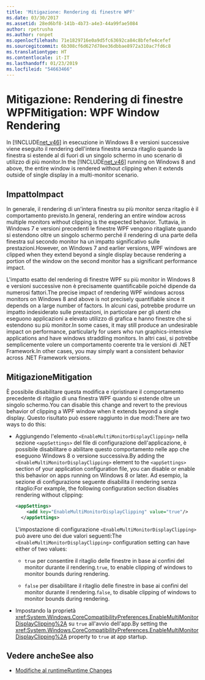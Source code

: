 ```yaml
---
title: 'Mitigazione: Rendering di finestre WPF'
ms.date: 03/30/2017
ms.assetid: 28ed6bf8-141b-4b73-a4e3-44a99fae5084
author: rpetrusha
ms.author: ronpet
ms.openlocfilehash: 71e1829716e0a9d5fc63692ca84c8bfefe4cefef
ms.sourcegitcommit: 6b308cf6d627d78ee36dbbae8972a310ac7fd6c8
ms.translationtype: HT
ms.contentlocale: it-IT
ms.lasthandoff: 01/23/2019
ms.locfileid: "54663466"
---
```

# <a name="mitigation-wpf-window-rendering"></a><span data-ttu-id="3af13-102">Mitigazione: Rendering di finestre WPF</span><span class="sxs-lookup"><span data-stu-id="3af13-102">Mitigation: WPF Window Rendering</span></span>
<span data-ttu-id="3af13-103">In [!INCLUDE[net_v46](../../../includes/net-v46-md.md)] in esecuzione in Windows 8 e versioni successive viene eseguito il rendering dell'intera finestra senza ritaglio quando la finestra si estende al di fuori di un singolo schermo in uno scenario di utilizzo di più monitor.</span><span class="sxs-lookup"><span data-stu-id="3af13-103">In the [!INCLUDE[net_v46](../../../includes/net-v46-md.md)] running on Windows 8 and above, the entire window is rendered without clipping when it extends outside of single display in a multi-monitor scenario.</span></span>  
  
## <a name="impact"></a><span data-ttu-id="3af13-104">Impatto</span><span class="sxs-lookup"><span data-stu-id="3af13-104">Impact</span></span>  
 <span data-ttu-id="3af13-105">In generale, il rendering di un'intera finestra su più monitor senza ritaglio è il comportamento previsto.</span><span class="sxs-lookup"><span data-stu-id="3af13-105">In general, rendering an entire window across multiple monitors without clipping is the expected behavior.</span></span> <span data-ttu-id="3af13-106">Tuttavia, in Windows 7 e versioni precedenti le finestre WPF vengono ritagliate quando si estendono oltre un singolo schermo perché il rendering di una parte della finestra sul secondo monitor ha un impatto significativo sulle prestazioni.</span><span class="sxs-lookup"><span data-stu-id="3af13-106">However, on Windows 7 and earlier versions, WPF windows are clipped when they extend beyond a single display because rendering a portion of the window on the second monitor has a significant performance impact.</span></span>  
  
 <span data-ttu-id="3af13-107">L'impatto esatto del rendering di finestre WPF su più monitor in Windows 8 e versioni successive non è precisamente quantificabile poiché dipende da numerosi fattori.</span><span class="sxs-lookup"><span data-stu-id="3af13-107">The precise impact of rendering WPF windows across monitors on Windows 8 and above is not precisely quantifiable since it depends on a large number of factors.</span></span> <span data-ttu-id="3af13-108">In alcuni casi, potrebbe produrre un impatto indesiderato sulle prestazioni, in particolare per gli utenti che eseguono applicazioni a elevato utilizzo di grafica e hanno finestre che si estendono su più monitor.</span><span class="sxs-lookup"><span data-stu-id="3af13-108">In some cases, it may still produce an undesirable impact on performance, particularly for users who run graphics-intensive applications and have windows straddling monitors.</span></span> <span data-ttu-id="3af13-109">In altri casi, si potrebbe semplicemente volere un comportamento coerente tra le versioni di .NET Framework.</span><span class="sxs-lookup"><span data-stu-id="3af13-109">In other cases, you may simply want a consistent behavior across .NET Framework versions.</span></span>  
  
## <a name="mitigation"></a><span data-ttu-id="3af13-110">Mitigazione</span><span class="sxs-lookup"><span data-stu-id="3af13-110">Mitigation</span></span>  
 <span data-ttu-id="3af13-111">È possibile disabilitare questa modifica e ripristinare il comportamento precedente di ritaglio di una finestra WPF quando si estende oltre un singolo schermo.</span><span class="sxs-lookup"><span data-stu-id="3af13-111">You can disable this change and revert to the previous behavior of clipping a WPF window when it extends beyond a single display.</span></span> <span data-ttu-id="3af13-112">Questo risultato può essere raggiunto in due modi:</span><span class="sxs-lookup"><span data-stu-id="3af13-112">There are two ways to do this:</span></span>  
  
-   <span data-ttu-id="3af13-113">Aggiungendo l'elemento `<EnableMultiMonitorDisplayClipping>` nella sezione `<appSettings>` del file di configurazione dell'applicazione, è possibile disabilitare o abilitare questo comportamento nelle app che eseguono Windows 8 o versione successiva.</span><span class="sxs-lookup"><span data-stu-id="3af13-113">By adding the `<EnableMultiMonitorDisplayClipping>` element to the `<appSettings>` section of your application configuration file, you can disable or enable this behavior on apps running on Windows 8 or later.</span></span> <span data-ttu-id="3af13-114">Ad esempio, la sezione di configurazione seguente disabilita il rendering senza ritaglio:</span><span class="sxs-lookup"><span data-stu-id="3af13-114">For example, the following configuration section disables rendering without clipping:</span></span>  
  
    ```xml  
    <appSettings>  
        <add key="EnableMultiMonitorDisplayClipping" value="true"/>  
      </appSettings>  
    ```  
  
     <span data-ttu-id="3af13-115">L'impostazione di configurazione `<EnableMultiMonitorDisplayClipping>` può avere uno dei due valori seguenti:</span><span class="sxs-lookup"><span data-stu-id="3af13-115">The `<EnableMultiMonitorDisplayClipping>` configuration setting can have either of two values:</span></span>  
  
    -   <span data-ttu-id="3af13-116">`true` per consentire il ritaglio delle finestre in base ai confini del monitor durante il rendering.</span><span class="sxs-lookup"><span data-stu-id="3af13-116">`true`, to enable clipping of windows to monitor bounds during rendering.</span></span>  
  
    -   <span data-ttu-id="3af13-117">`false` per disabilitare il ritaglio delle finestre in base ai confini del monitor durante il rendering.</span><span class="sxs-lookup"><span data-stu-id="3af13-117">`false`, to disable clipping of windows to monitor bounds during rendering.</span></span>  
  
-   <span data-ttu-id="3af13-118">Impostando la proprietà <xref:System.Windows.CoreCompatibilityPreferences.EnableMultiMonitorDisplayClipping%2A> su `true` all'avvio dell'app.</span><span class="sxs-lookup"><span data-stu-id="3af13-118">By setting the <xref:System.Windows.CoreCompatibilityPreferences.EnableMultiMonitorDisplayClipping%2A> property to `true` at app startup.</span></span>  
  
## <a name="see-also"></a><span data-ttu-id="3af13-119">Vedere anche</span><span class="sxs-lookup"><span data-stu-id="3af13-119">See also</span></span>
- [<span data-ttu-id="3af13-120">Modifiche al runtime</span><span class="sxs-lookup"><span data-stu-id="3af13-120">Runtime Changes</span></span>](../../../docs/framework/migration-guide/runtime-changes-in-the-net-framework-4-6.md)
